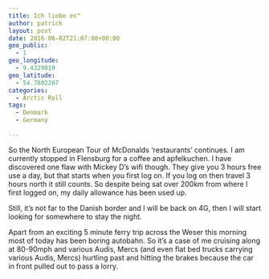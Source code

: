 ```yaml
---
title: Ich liebe es™
author: patrick
layout: post
date: 2016-06-02T21:07:08+00:00
geo_public:
  - 1
geo_longitude:
  - 9.4329819
geo_latitude:
  - 54.7802207
categories:
  - Arctic Roll
tags:
  - Denmark
  - Germany

---
```

So the North European Tour of McDonalds &#8216;restaurants&#8217; continues. I am currently stopped in Flensburg for a coffee and apfelkuchen. I have discovered one flaw with Mickey D&#8217;s wifi though. They give you 3 hours free use a day, but that starts when you first log on. If you log on then travel 3 hours north it still counts. So despite being sat over 200km from where I first logged on, my daily allowance has been used up.&nbsp;

Still, it&#8217;s not far to the Danish border and I will be back on 4G, then I will start looking for somewhere to stay the night.&nbsp;

Apart from an exciting 5 minute ferry trip across the Weser this morning most of today has been boring autobahn. So it&#8217;s a case of me cruising along at 80-90mph and various Audis, Mercs (and even flat bed trucks carrying various Audis, Mercs) hurtling past and hitting the brakes because the car in front pulled out to pass a lorry.&nbsp;